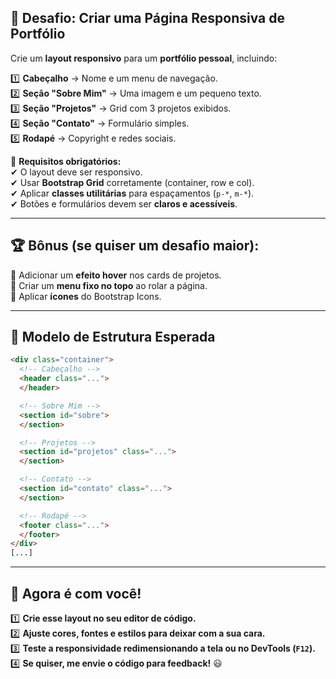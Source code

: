 ## 🎯 **Desafio: Criar uma Página Responsiva de Portfólio**  
Crie um **layout responsivo** para um **portfólio pessoal**, incluindo:  

1️⃣ **Cabeçalho** → Nome e um menu de navegação.  
2️⃣ **Seção "Sobre Mim"** → Uma imagem e um pequeno texto.  
3️⃣ **Seção "Projetos"** → Grid com 3 projetos exibidos.  
4️⃣ **Seção "Contato"** → Formulário simples.  
5️⃣ **Rodapé** → Copyright e redes sociais.  

📌 **Requisitos obrigatórios:**  
✔ O layout deve ser responsivo.  
✔ Usar **Bootstrap Grid** corretamente (container, row e col).  
✔ Aplicar **classes utilitárias** para espaçamentos (`p-*`, `m-*`).  
✔ Botões e formulários devem ser **claros e acessíveis**.  

---

## 🏆 **Bônus (se quiser um desafio maior):**  
🔹 Adicionar um **efeito hover** nos cards de projetos.  
🔹 Criar um **menu fixo no topo** ao rolar a página.  
🔹 Aplicar **ícones** do Bootstrap Icons.  

---

## 📌 **Modelo de Estrutura Esperada**  
```html
<div class="container">
  <!-- Cabeçalho -->
  <header class="...">
  </header>

  <!-- Sobre Mim -->
  <section id="sobre">
  </section>

  <!-- Projetos -->
  <section id="projetos" class="...">
  </section>

  <!-- Contato -->
  <section id="contato" class="...">
  </section>

  <!-- Rodapé -->
  <footer class="...">
  </footer>
</div>
[...]
```

---

## 🚀 **Agora é com você!**
1️⃣ **Crie esse layout no seu editor de código.**  
2️⃣ **Ajuste cores, fontes e estilos para deixar com a sua cara.**  
3️⃣ **Teste a responsividade redimensionando a tela ou no DevTools (`F12`).**  
4️⃣ **Se quiser, me envie o código para feedback!** 😃  